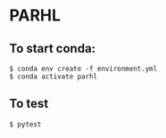 # PARHL
## To start conda:

```
$ conda env create -f environment.yml
$ conda activate parhl
```

## To test
```
$ pytest
```
